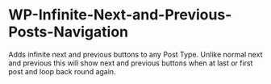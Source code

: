 # WP-Infinite-Next-and-Previous-Posts-Navigation

Adds infinite next and previous buttons to any Post Type. Unlike normal next and previous this will show next and previous buttons when at last or first post and loop back round again. 
